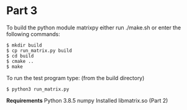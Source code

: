 Part 3
======
To build the python module matrixpy either run ./make.sh or enter the following commands:

```
$ mkdir build
$ cp run_matrix.py build
$ cd build
$ cmake ..
$ make
```
To run the test program type: (from the build directory)

```
$ python3 run_matrix.py
```

**Requirements**
Python 3.8.5
numpy
Installed libmatrix.so (Part 2)
